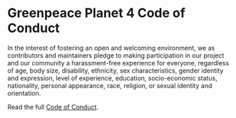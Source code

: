 # Greenpeace Planet 4 Code of Conduct

In the interest of fostering an open and welcoming environment, we as
contributors and maintainers pledge to making participation in our project and
our community a harassment-free experience for everyone, regardless of age, body
size, disability, ethnicity, sex characteristics, gender identity and expression,
level of experience, education, socio-economic status, nationality, personal
appearance, race, religion, or sexual identity and orientation.

Read the full [Code of Conduct](https://github.com/greenpeace/planet4/blob/master/CODE_OF_CONDUCT.md).